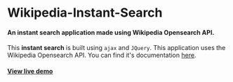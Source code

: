 # Wikipedia-Instant-Search
#### An instant search application made using Wikipedia Opensearch API.

This **instant search** is built using `ajax` and `JQuery`. This application uses the Wikipedia Opensearch API. You can find it's documentation [here](https://www.mediawiki.org/wiki/API:Opensearch).

#### [View live demo](http://codecombat.000webhostapp.com/wikipedia/)
